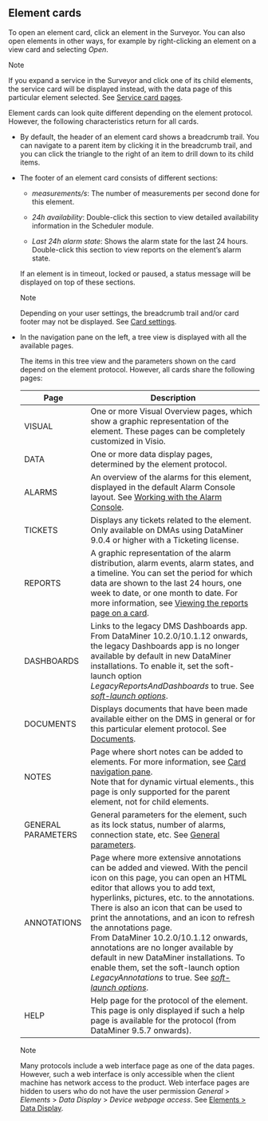 ## Element cards

To open an element card, click an element in the Surveyor. You can also open elements in other ways, for example by right-clicking an element on a view card and selecting *Open*.

> [!NOTE]
> If you expand a service in the Surveyor and click one of its child elements, the service card will be displayed instead, with the data page of this particular element selected. See [Service card pages](../services/Service_card_pages.md).

Element cards can look quite different depending on the element protocol. However, the following characteristics return for all cards.

- By default, the header of an element card shows a breadcrumb trail. You can navigate to a parent item by clicking it in the breadcrumb trail, and you can click the triangle to the right of an item to drill down to its child items.

- The footer of an element card consists of different sections:

    - *measurements/s*: The number of measurements per second done for this element.

    - *24h availability*: Double-click this section to view detailed availability information in the Scheduler module.

    - *Last 24h alarm state*: Shows the alarm state for the last 24 hours. Double-click this section to view reports on the element’s alarm state.

    If an element is in timeout, locked or paused, a status message will be displayed on top of these sections.

    > [!NOTE]
    > Depending on your user settings, the breadcrumb trail and/or card footer may not be displayed. See [Card settings](../../part_1/GettingStarted/User_settings.md#card-settings).

- In the navigation pane on the left, a tree view is displayed with all the available pages.

    The items in this tree view and the parameters shown on the card depend on the element protocol. However, all cards share the following pages:

    | Page             | Description                                                                                                                                                                                                                                                                                                                                                                                                                                                                                                                                                                                                                                                                                    |
    |--------------------|------------------------------------------------------------------------------------------------------------------------------------------------------------------------------------------------------------------------------------------------------------------------------------------------------------------------------------------------------------------------------------------------------------------------------------------------------------------------------------------------------------------------------------------------------------------------------------------------------------------------------------------------------------------------------------------------|
    | VISUAL             | One or more Visual Overview pages, which show a graphic representation of the element. These pages can be completely customized in Visio.                                                                                                                                                                                                                                                                                                                                                                                                                                                                                                                                                      |
    | DATA               | One or more data display pages, determined by the element protocol.                                                                                                                                                                                                                                                                                                                                                                                                                                                                                                                                                                                                                            |
    | ALARMS             | An overview of the alarms for this element, displayed in the default Alarm Console layout. See [Working with the Alarm Console](../alarms/Working_with_the_Alarm_Console.md).                                                                                                                                                                                                                                                                                                                                                                                                                                                                                                                  |
    | TICKETS            | Displays any tickets related to the element. Only available on DMAs using DataMiner 9.0.4 or higher with a Ticketing license.                                                                                                                                                                                                                                                                                                                                                                                                                                                                                                                                                                  |
    | REPORTS            | A graphic representation of the alarm distribution, alarm events, alarm states, and a timeline. You can set the period for which data are shown to the last 24 hours, one week to date, or one month to date. For more information, see [Viewing the reports page on a card](../../part_4/reporter/Viewing_the_reports_page_on_a_card.md).                                                                                                                                                                                                                                                                                                                                                     |
    | DASHBOARDS         | Links to the legacy DMS Dashboards app.<br> From DataMiner 10.2.0/10.1.12 onwards, the legacy Dashboards app is no longer available by default in new DataMiner installations. To enable it, set the soft-launch option *LegacyReportsAndDashboards* to true. See *[soft-launch options](https://community.dataminer.services/documentation/soft-launch-options/)*.                                                                                                                                                                                                                                                             |
    | DOCUMENTS          | Displays documents that have been made available either on the DMS in general or for this particular element protocol. See [Documents](../documents/documents.md).                                                                                                                                                                                                                                                                                                                                                                                                                                                                                                                             |
    | NOTES              | Page where short notes can be added to elements. For more information, see [Card navigation pane](../../part_1/GettingStarted/Working_with_cards_in_DataMiner_Cube.md#card-navigation-pane).<br>Note that for dynamic virtual elements., this page is only supported for the parent element, not for child elements.                                                                                                                                                                                                                                                                                                                                                                           |
    | GENERAL PARAMETERS | General parameters for the element, such as its lock status, number of alarms, connection state, etc. See [General parameters](../parameters/General_parameters.md).                                                                                                                                                                                                                                                                                                                                                                                                                                                                                                                           |
    | ANNOTATIONS        | Page where more extensive annotations can be added and viewed. With the pencil icon on this page, you can open an HTML editor that allows you to add text, hyperlinks, pictures, etc. to the annotations. There is also an icon that can be used to print the annotations, and an icon to refresh the annotations page.<br> From DataMiner 10.2.0/10.1.12 onwards, annotations are no longer available by default in new DataMiner installations. To enable them, set the soft-launch option *LegacyAnnotations* to true. See *[soft-launch options](https://community.dataminer.services/documentation/soft-launch-options/)*. |
    | HELP               | Help page for the protocol of the element. This page is only displayed if such a help page is available for the protocol (from DataMiner 9.5.7 onwards).                                                                                                                                                                                                                                                                                                                                                                                                                                                                                                                                       |

    > [!NOTE]
    > Many protocols include a web interface page as one of the data pages. However, such a web interface is only accessible when the client machine has network access to the product. Web interface pages are hidden to users who do not have the user permission *General* > *Elements* > *Data Display* > *Device webpage access*. See [Elements \> Data Display](../../part_3/security/DataMiner_user_permissions.md#elements--data-display).
    >
